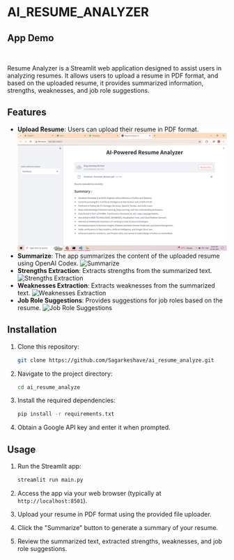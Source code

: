 # AI_RESUME_ANALYZER

## App Demo

</br>

Resume Analyzer is a Streamlit web application designed to assist users in analyzing resumes. It allows users to upload a resume in PDF format, and based on the uploaded resume, it provides summarized information, strengths, weaknesses, and job role suggestions.

## Features

- **Upload Resume**: Users can upload their resume in PDF format.
  ![Upload Resume](screenshots/summary.png)
- **Summarize**: The app summarizes the content of the uploaded resume using OpenAI Codex.
  ![Summarize](images/summarize.png)
- **Strengths Extraction**: Extracts strengths from the summarized text.
  ![Strengths Extraction](images/strengths.png)
- **Weaknesses Extraction**: Extracts weaknesses from the summarized text.
  ![Weaknesses Extraction](images/weaknesses.png)
- **Job Role Suggestions**: Provides suggestions for job roles based on the resume.
  ![Job Role Suggestions](images/job_role_suggestions.png)

## Installation

1. Clone this repository:

    ```bash
    git clone https://github.com/Sagarkeshave/ai_resume_analyze.git
    ```

2. Navigate to the project directory:

    ```bash
    cd ai_resume_analyze
    ```

3. Install the required dependencies:

    ```bash
    pip install -r requirements.txt
    ```

4. Obtain a Google API key and enter it when prompted.

## Usage

1. Run the Streamlit app:

    ```bash
    streamlit run main.py
    ```

2. Access the app via your web browser (typically at `http://localhost:8501`).

3. Upload your resume in PDF format using the provided file uploader.

4. Click the "Summarize" button to generate a summary of your resume.

5. Review the summarized text, extracted strengths, weaknesses, and job role suggestions.

